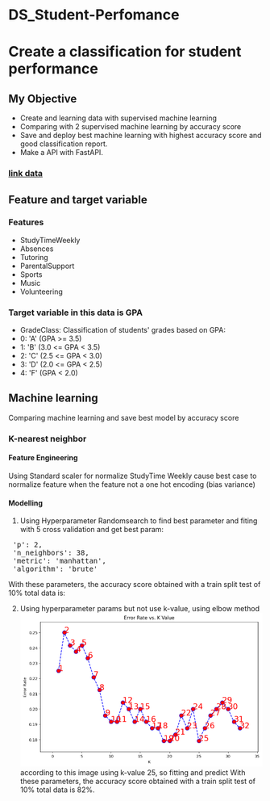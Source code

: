 # DS_Student-Perfomance


# Create a classification for student performance

## My Objective
* Create and learning data with supervised machine learning
* Comparing with 2 supervised machine learning by accuracy score
* Save and deploy best machine learning with highest accuracy score and good classification report.
* Make a API with FastAPI.

### [link data](https://www.kaggle.com/datasets/rabieelkharoua/students-performance-dataset)

## Feature and target variable
### Features 
* StudyTimeWeekly
* Absences
* Tutoring
* ParentalSupport
* Sports
* Music
* Volunteering
###  Target variable in this data is GPA
* GradeClass: Classification of students' grades based on GPA:
* 0: 'A' (GPA >= 3.5)
* 1: 'B' (3.0 <= GPA < 3.5)
* 2: 'C' (2.5 <= GPA < 3.0)
* 3: 'D' (2.0 <= GPA < 2.5)
* 4: 'F' (GPA < 2.0)

## Machine learning
<p> Comparing machine learning and save best model by accuracy score

### K-nearest neighbor
 #### Feature Engineering
  Using Standard scaler for normalize StudyTime Weekly cause best case to normalize feature when the feature not a one hot encoding (bias variance) <br>

  #### Modelling 
  1. Using Hyperparameter Randomsearch to find best parameter and fiting with 5 cross validation and get best param:  
 <pre> 'p': 2, 
 'n_neighbors': 38,
 'metric': 'manhattan',    
 'algorithm': 'brute' </pre>
 With these parameters, the accuracy score obtained with a train split test of 10% total data is:


 2. Using hyperparameter params but not use k-value, using elbow method
  ![Gambar_elbow](analyst\elbow_method.png)
  according to this image using k-value 25, so fitting and predict With these parameters, the accuracy score obtained with a train split test of 10% total data is 82%.
    